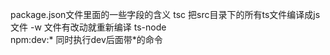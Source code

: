package.json文件里面的一些字段的含义
tsc 把src目录下的所有ts文件编译成js文件
-w  文件有改动就重新编译
ts-node  
npm:dev:*  同时执行dev后面带*的命令